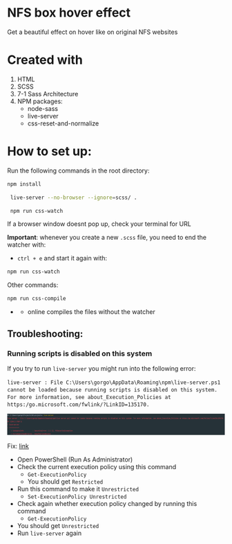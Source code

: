 # NFS box hover effect
Get a beautiful effect on hover like on original NFS websites

# Created with
 1. HTML
 2. SCSS
 3. 7-1 Sass Architecture
 4. NPM packages:
    - node-sass
    - live-server
    - css-reset-and-normalize

# How to set up:
Run the following commands in the root directory:
```bash
npm install
```
```bash
 live-server --no-browser --ignore=scss/ .
```
```bash
 npm run css-watch
```

If a browser window doesnt pop up, check your terminal for URL

**Important**: whenever you create a new `.scss` file, you need to end the watcher with:
- `ctrl + e` and start it again with:
```bash
npm run css-watch
```

Other commands:
```bash
npm run css-compile
```
- - online compiles the files without the watcher

## Troubleshooting:
### Running scripts is disabled on this system

If you try to run `live-server` you might run into the following error:

`live-server : File C:\Users\gorgo\AppData\Roaming\npm\live-server.ps1 cannot be loaded because running scripts is disabled on this system. For more information, see about_Execution_Policies at https:/go.microsoft.com/fwlink/?LinkID=135170.`

![img.png](img/live-server-troubleshooting.png)

Fix: [link](https://stackoverflow.com/questions/63423584/how-to-fix-error-nodemon-ps1-cannot-be-loaded-because-running-scripts-is-disabl)

- Open PowerShell (Run As Administrator)
- Check the current execution policy using this command
    - `Get-ExecutionPolicy`
    - You should get `Restricted`
- Run this command to make it `Unrestricted`
    - `Set-ExecutionPolicy Unrestricted`
- Check again whether execution policy changed by running this command
    - `Get-ExecutionPolicy`
- You should get `Unrestricted`
- Run `live-server` again

